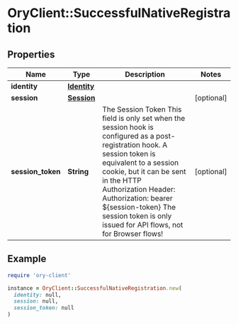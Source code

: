 # OryClient::SuccessfulNativeRegistration

## Properties

| Name | Type | Description | Notes |
| ---- | ---- | ----------- | ----- |
| **identity** | [**Identity**](Identity.md) |  |  |
| **session** | [**Session**](Session.md) |  | [optional] |
| **session_token** | **String** | The Session Token  This field is only set when the session hook is configured as a post-registration hook.  A session token is equivalent to a session cookie, but it can be sent in the HTTP Authorization Header:  Authorization: bearer ${session-token}  The session token is only issued for API flows, not for Browser flows! | [optional] |

## Example

```ruby
require 'ory-client'

instance = OryClient::SuccessfulNativeRegistration.new(
  identity: null,
  session: null,
  session_token: null
)
```

